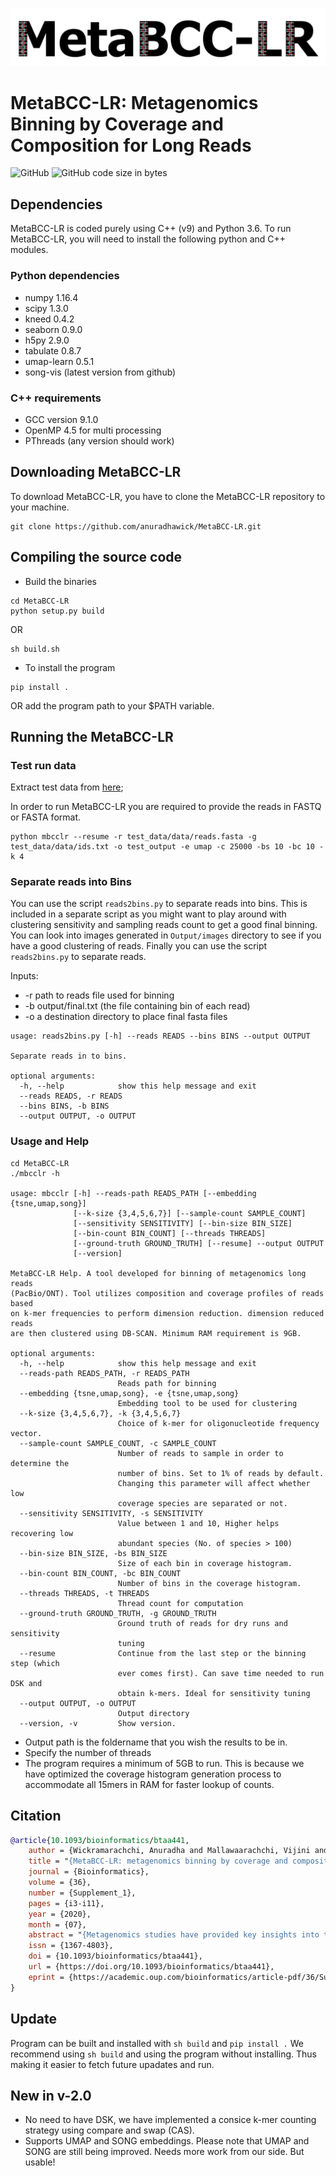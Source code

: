 <p align="center">
  <img src="MetaBCC-LR_logo.png" width="600" title="Final Labelling" alt="Final Labelling">
</p>

# MetaBCC-LR: Metagenomics Binning by Coverage and Composition for Long Reads

![GitHub](https://img.shields.io/github/license/anuradhawick/MetaBCC-LR)
![GitHub code size in bytes](https://img.shields.io/github/languages/code-size/anuradhawick/MetaBCC-LR)

## Dependencies
MetaBCC-LR is coded purely using C++ (v9) and Python 3.6. To run MetaBCC-LR, you will need to install the following python and C++ modules.

### Python dependencies
* numpy 1.16.4 
* scipy 1.3.0 
* kneed 0.4.2
* seaborn 0.9.0
* h5py 2.9.0
* tabulate 0.8.7
* umap-learn 0.5.1
* song-vis (latest version from github)

### C++ requirements
* GCC version 9.1.0
* OpenMP 4.5 for multi processing
* PThreads (any version should work)

<!-- ### Third party programs
* DSK: https://github.com/GATB/dsk
    * Add DSK binaries to your PATH variable -->

## Downloading MetaBCC-LR
To download MetaBCC-LR, you have to clone the MetaBCC-LR repository to your machine.

```
git clone https://github.com/anuradhawick/MetaBCC-LR.git
```

## Compiling the source code
* Build the binaries
```
cd MetaBCC-LR
python setup.py build
```
OR
```
sh build.sh
```    
* To install the program 
```
pip install .
```
OR add the program path to your $PATH variable.

## Running the MetaBCC-LR

### Test run data

Extract test data from [here](https://anu365-my.sharepoint.com/:f:/g/personal/u6776114_anu_edu_au/EnV-rUq01pRHl1lH4Y8SaSwBwVVMKNAptbA6YW8RWX6Pqw?e=tDgy9v);

In order to run MetaBCC-LR you are required to provide the reads in FASTQ or FASTA format.

```
python mbcclr --resume -r test_data/data/reads.fasta -g test_data/data/ids.txt -o test_output -e umap -c 25000 -bs 10 -bc 10 -k 4
```

### Separate reads into Bins

You can use the script `reads2bins.py` to separate reads into bins. This is included in a separate script as you might want to play around with clustering sensitivity and sampling reads count to get a good final binning. You can look into images generated in `Output/images` directory to see if you have a good clustering of reads. Finally you can use the script `reads2bins.py` to separate reads.

Inputs:
* -r path to reads file used for binning
* -b output/final.txt (the file containing bin of each read)
* -o a destination directory to place final fasta files

```
usage: reads2bins.py [-h] --reads READS --bins BINS --output OUTPUT

Separate reads in to bins.

optional arguments:
  -h, --help            show this help message and exit
  --reads READS, -r READS
  --bins BINS, -b BINS
  --output OUTPUT, -o OUTPUT
```

### Usage and Help
```
cd MetaBCC-LR
./mbcclr -h

usage: mbcclr [-h] --reads-path READS_PATH [--embedding {tsne,umap,song}]
              [--k-size {3,4,5,6,7}] [--sample-count SAMPLE_COUNT]
              [--sensitivity SENSITIVITY] [--bin-size BIN_SIZE]
              [--bin-count BIN_COUNT] [--threads THREADS]
              [--ground-truth GROUND_TRUTH] [--resume] --output OUTPUT
              [--version]

MetaBCC-LR Help. A tool developed for binning of metagenomics long reads
(PacBio/ONT). Tool utilizes composition and coverage profiles of reads based
on k-mer frequencies to perform dimension reduction. dimension reduced reads
are then clustered using DB-SCAN. Minimum RAM requirement is 9GB.

optional arguments:
  -h, --help            show this help message and exit
  --reads-path READS_PATH, -r READS_PATH
                        Reads path for binning
  --embedding {tsne,umap,song}, -e {tsne,umap,song}
                        Embedding tool to be used for clustering
  --k-size {3,4,5,6,7}, -k {3,4,5,6,7}
                        Choice of k-mer for oligonucleotide frequency vector.
  --sample-count SAMPLE_COUNT, -c SAMPLE_COUNT
                        Number of reads to sample in order to determine the
                        number of bins. Set to 1% of reads by default.
                        Changing this parameter will affect whether low
                        coverage species are separated or not.
  --sensitivity SENSITIVITY, -s SENSITIVITY
                        Value between 1 and 10, Higher helps recovering low
                        abundant species (No. of species > 100)
  --bin-size BIN_SIZE, -bs BIN_SIZE
                        Size of each bin in coverage histogram.
  --bin-count BIN_COUNT, -bc BIN_COUNT
                        Number of bins in the coverage histogram.
  --threads THREADS, -t THREADS
                        Thread count for computation
  --ground-truth GROUND_TRUTH, -g GROUND_TRUTH
                        Ground truth of reads for dry runs and sensitivity
                        tuning
  --resume              Continue from the last step or the binning step (which
                        ever comes first). Can save time needed to run DSK and
                        obtain k-mers. Ideal for sensitivity tuning
  --output OUTPUT, -o OUTPUT
                        Output directory
  --version, -v         Show version.
```

* Output path is the foldername that you wish the results to be in.
* Specify the number of threads
* The program requires a minimum of 5GB to run. This is because we have optimized the coverage histogram generation process to accommodate all 15mers in RAM for faster lookup of counts.

## Citation

```bibtex
@article{10.1093/bioinformatics/btaa441,
    author = {Wickramarachchi, Anuradha and Mallawaarachchi, Vijini and Rajan, Vaibhav and Lin, Yu},
    title = "{MetaBCC-LR: metagenomics binning by coverage and composition for long reads}",
    journal = {Bioinformatics},
    volume = {36},
    number = {Supplement_1},
    pages = {i3-i11},
    year = {2020},
    month = {07},
    abstract = "{Metagenomics studies have provided key insights into the composition and structure of microbial communities found in different environments. Among the techniques used to analyse metagenomic data, binning is considered a crucial step to characterize the different species of micro-organisms present. The use of short-read data in most binning tools poses several limitations, such as insufficient species-specific signal, and the emergence of long-read sequencing technologies offers us opportunities to surmount them. However, most current metagenomic binning tools have been developed for short reads. The few tools that can process long reads either do not scale with increasing input size or require a database with reference genomes that are often unknown. In this article, we present MetaBCC-LR, a scalable reference-free binning method which clusters long reads directly based on their k-mer coverage histograms and oligonucleotide composition.We evaluate MetaBCC-LR on multiple simulated and real metagenomic long-read datasets with varying coverages and error rates. Our experiments demonstrate that MetaBCC-LR substantially outperforms state-of-the-art reference-free binning tools, achieving ∼13\\% improvement in F1-score and ∼30\\% improvement in ARI compared to the best previous tools. Moreover, we show that using MetaBCC-LR before long-read assembly helps to enhance the assembly quality while significantly reducing the assembly cost in terms of time and memory usage. The efficiency and accuracy of MetaBCC-LR pave the way for more effective long-read-based metagenomics analyses to support a wide range of applications.The source code is freely available at: https://github.com/anuradhawick/MetaBCC-LR.Supplementary data are available at Bioinformatics online.}",
    issn = {1367-4803},
    doi = {10.1093/bioinformatics/btaa441},
    url = {https://doi.org/10.1093/bioinformatics/btaa441},
    eprint = {https://academic.oup.com/bioinformatics/article-pdf/36/Supplement\_1/i3/33488763/btaa441.pdf},
}
```

## Update

Program can be built and installed with `sh build` and `pip install .` 
We recommend using `sh build` and using the program without installing. Thus making it easier to fetch future upadates and run.

## New in v-2.0

* No need to have DSK, we have implemented a consice k-mer counting strategy using compare and swap (CAS).
* Supports UMAP and SONG embeddings. Please note that UMAP and SONG are still being improved. Needs more work from our side. But usable!